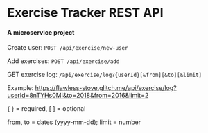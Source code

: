 # Exercise Tracker REST API

#### A microservice project

Create user: `POST /api/exercise/new-user`

Add exercises: `POST /api/exercise/add`

GET exercise log: `/api/exercise/log?{userId}[&from][&to][&limit]`

Example: https://flawless-stove.glitch.me/api/exercise/log?userId=8nTYHs0Mi&to=2018&from=2016&limit=2

{ } = required, [ ] = optional

from, to = dates (yyyy-mm-dd); limit = number

